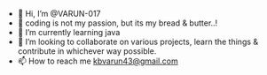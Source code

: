 - 👋 Hi, I’m @VARUN-017
- 👀 coding is not my passion, but its my bread & butter..!
- 🌱 I’m currently learning java
- 💞️ I’m looking to collaborate on various projects, learn the things & contribute in whichever way possible.
- 📫 How to reach me kbvarun43@gmail.com
  

<!---
VARUN-017/VARUN-017 is a ✨ special ✨ repository because its `README.md` (this file) appears on your GitHub profile.
You can click the Preview link to take a look at your changes.
--->
